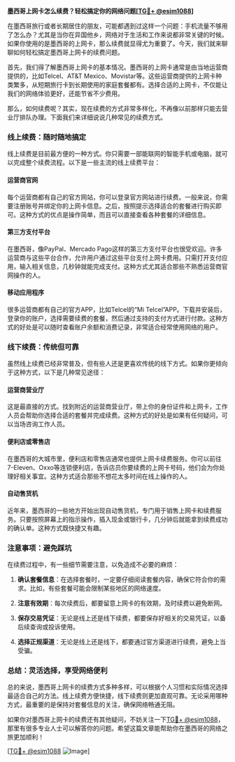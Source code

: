 **墨西哥上网卡怎么续费？轻松搞定你的网络问题[[TG💪+ @esim1088](https://t.me/s/esim1088)]**

在墨西哥旅行或者长期居住的朋友，可能都遇到过这样一个问题：手机流量不够用了怎么办？尤其是当你在异国他乡，网络对于生活和工作来说都非常关键的时候。如果你使用的是墨西哥的上网卡，那么续费就显得尤为重要了。今天，我们就来聊聊如何轻松搞定墨西哥上网卡的续费问题。

首先，我们得了解墨西哥上网卡的基本情况。墨西哥的上网卡通常是由当地运营商提供的，比如Telcel、AT&T Mexico、Movistar等。这些运营商提供的上网卡种类繁多，从短期旅行卡到长期使用的家庭套餐都有。选择合适的上网卡，不仅能让我们的网络体验更好，还能节省不少费用。

那么，如何续费呢？其实，现在续费的方式非常多样化，不再像以前那样只能去营业厅排队办理。下面我们来详细说说几种常见的续费方式。

### **线上续费：随时随地搞定**

线上续费是目前最方便的一种方式。你只需要一部能联网的智能手机或电脑，就可以完成整个续费流程。以下是一些主流的线上续费平台：

#### **运营商官网**
每个运营商都有自己的官方网站，你可以登录官方网站进行续费。一般来说，你需要注册账号并绑定你的上网卡信息。之后，按照提示选择适合的套餐进行购买即可。这种方式的优点是操作简单，而且可以直接查看各种套餐的详细信息。

#### **第三方支付平台**
在墨西哥，像PayPal、Mercado Pago这样的第三方支付平台也很受欢迎。许多运营商与这些平台合作，允许用户通过这些平台支付上网卡费用。只需打开支付应用，输入相关信息，几秒钟就能完成支付。这种方式尤其适合那些不熟悉运营商官网操作的人。

#### **移动应用程序**
很多运营商都有自己的官方APP，比如Telcel的“Mi Telcel”APP。下载并安装后，登录你的账户，选择需要续费的套餐，然后通过支持的支付方式进行付款。这种方式的好处是可以随时查看账户余额和消费记录，非常适合经常使用网络的用户。

### **线下续费：传统但可靠**

虽然线上续费已经非常普及，但有些人还是更喜欢传统的线下方式。如果你更倾向于这种方式，以下是几种常见途径：

#### **运营商营业厅**
这是最直接的方式。找到附近的运营商营业厅，带上你的身份证件和上网卡，工作人员会帮助你选择合适的套餐并完成续费。这种方式的好处是如果有任何疑问，可以当场咨询工作人员。

#### **便利店或零售店**
在墨西哥的大城市里，便利店和零售店通常也提供上网卡续费服务。你可以前往7-Eleven、Oxxo等连锁便利店，告诉店员你要续费的上网卡号码，他们会为你处理好相关事宜。这种方式适合那些不想花太多时间在线上操作的人。

#### **自动售货机**
近年来，墨西哥的一些地方开始出现自动售货机，专门用于销售上网卡和续费服务。只要按照屏幕上的指示操作，插入现金或银行卡，几分钟后就能拿到续费成功的确认单。这种方式既快捷又有趣。

### **注意事项：避免踩坑**

在续费过程中，有一些细节需要注意，以免造成不必要的麻烦：

1. **确认套餐信息**：在选择套餐时，一定要仔细阅读套餐内容，确保它符合你的需求。比如，有些套餐可能会限制某些地区的网络速度。
   
2. **注意有效期**：每次续费后，都要留意上网卡的有效期，及时续费以避免断网。

3. **保存交易凭证**：无论是线上还是线下续费，都要保存好相关的交易凭证，以备后续查询或投诉使用。

4. **选择正规渠道**：无论是线上还是线下，都要通过官方渠道进行续费，避免上当受骗。

### **总结：灵活选择，享受网络便利**

总的来说，墨西哥上网卡的续费方式多种多样，可以根据个人习惯和实际情况选择最适合自己的方法。线上续费方便快捷，线下续费则更加直观可靠。无论采用哪种方式，最重要的是保持对套餐信息的关注，确保网络畅通无阻。

如果你对墨西哥上网卡的续费还有其他疑问，不妨关注一下[TG💪+ @esim1088](https://t.me/s/esim1088)，那里有很多专业人士可以解答你的问题。希望这篇文章能帮助你在墨西哥的网络之旅更加顺利！

[[TG💪+ @esim1088](https://t.me/s/esim1088) ![Image](https://i.postimg.cc/4NQfJmqS/Snipaste-2025-05-13-00-14-12.png)]